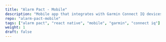 ```yaml
---
title: "Alarm Pact - Mobile"
description: "Mobile app that integrates with Garmin Connect IQ devices to bring insistence to silent alarms"
repo: "alarm-pact-mobile"
tags: ["alarm pact", "react native", "mobile", "garmin", "connect iq"]
weight: 1
draft: false
---
```


